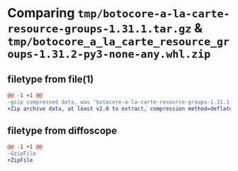 # Comparing `tmp/botocore-a-la-carte-resource-groups-1.31.1.tar.gz` & `tmp/botocore_a_la_carte_resource_groups-1.31.2-py3-none-any.whl.zip`

## filetype from file(1)

```diff
@@ -1 +1 @@
-gzip compressed data, was "botocore-a-la-carte-resource-groups-1.31.1.tar", last modified: Sat Jul  8 01:42:39 2023, max compression
+Zip archive data, at least v2.0 to extract, compression method=deflate
```

## filetype from diffoscope

```diff
@@ -1 +1 @@
-GzipFile
+ZipFile
```

